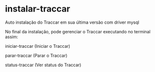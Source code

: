 # instalar-traccar
Auto instalação do Traccar em sua última versão com driver mysql

No final da instalação, pode gerenciar o Traccar executando no terminal assim:

iniciar-traccar (Iniciar o Traccar)

parar-traccar (Parar o Traccar)

status-traccar (Ver status do Traccar)
